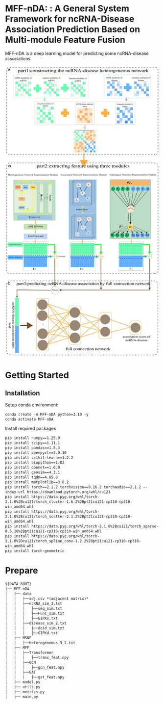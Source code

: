 # MFF-nDA: : A General System Framework for ncRNA-Disease Association Prediction Based on Multi-module Feature Fusion

MFF-nDA is a deep learning model for predicting some ncRNA-disease associations.

![Alt text](figure/flowchart.jpg?raw=true "MFF-nDA pipeline")

# Getting Started

## Installation

Setup conda environment:
```
conda create -n MFF-nDA python=3.10 -y
conda activate MFF-nDA
```

Install required packages
```
pip install numpy==1.25.0
pip install scipy==1.11.1
pip install pandas==1.5.3
pip install openpyxl==3.0.10
pip install scikit-learn==1.2.2
pip install biopython==1.83
pip install obonet==1.0.0
pip install gensim==4.3.1
pip install tqdm==4.65.0
pip install matplotlib==3.8.2
pip install torch==2.1.2 torchvision==0.16.2 torchaudio==2.1.2 --index-url https://download.pytorch.org/whl/cu121
pip install https://data.pyg.org/whl/torch-2.1.0%2Bcu121/torch_cluster-1.6.2%2Bpt21cu121-cp310-cp310-win_amd64.whl
pip install https://data.pyg.org/whl/torch-2.1.0%2Bcu121/torch_scatter-2.1.2%2Bpt21cu121-cp310-cp310-win_amd64.whl
pip install https://data.pyg.org/whl/torch-2.1.0%2Bcu121/torch_sparse-0.6.18%2Bpt21cu121-cp310-cp310-win_amd64.whl
pip install https://data.pyg.org/whl/torch-2.1.0%2Bcu121/torch_spline_conv-1.2.2%2Bpt21cu121-cp310-cp310-win_amd64.whl
pip install torch-geometric
```

# Prepare

```
${DATA_ROOT}
├── MFF-nDA
│   ├── data
│   │   ├──adj.csv *(adjacent matrix)*
│   │   ├──ncRNA_sim_3.txt
│   │   │   ├──seq_sim.txt
│   │   │   ├──Func_sim.txt
│   │   │   ├──GIPKs.txt
│   │   ├──disease_sim_2.txt
│   │   │   ├──doid_sim.txt
│   │   │   ├──GIPKd.txt
│   ├── MSNF
│   │   ├──heterogeneous_3_2.txt
│   ├── MFF
│   │   ├──Transformer
│   │   │   ├──trans_feat.npy
│   │   ├──GCN
│   │   │   ├──gcn_feat.npy
│   │   ├──GAT
│   │   │   ├──gat_feat.npy
│   ├── model.py
│   ├── utils.py
│   ├── metrics.py
│   ├── main.py

```


